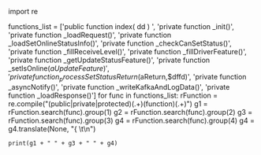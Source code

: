 import re

functions_list = ['public function   index( dd  )  ', 'private function _init()', 'private function _loadRequest()', 'private function _loadSetOnlineStatusInfo()', 'private function _checkCanSetStatus()', 'private function _fillReceiveLevel()', 'private function _fillDriverFeature()', 'private function _getUpdateStatusFeature()', 'private function _setIsOnline($aUpdateFeature)', 'private function _processSetStatusReturn($aReturn,$dffd)', 'private function _asyncNotify()', 'private function _writeKafkaAndLogData()', 'private function _loadResponse()']
for func in functions_list:
    rFunction = re.compile("(public|private|protected)(.+)(function)(.+)")
    g1 = rFunction.search(func).group(1)
    g2 = rFunction.search(func).group(2)
    g3 = rFunction.search(func).group(3)
    g4 = rFunction.search(func).group(4)
    g4 = g4.translate(None, "{ \t\n")

    print(g1 + " " + g3 + " " + g4)
